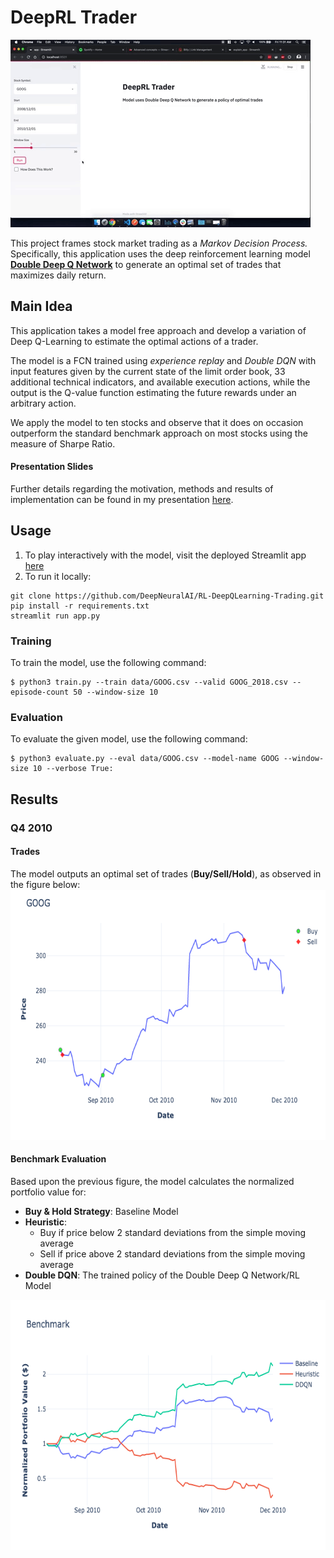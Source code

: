 # DeepRL Trader

![demo](public/demo_model.gif)

This project frames stock market trading as a _Markov Decision Process._ Specifically, this application uses the deep reinforcement learning model [**Double Deep Q Network**](https://arxiv.org/abs/1509.06461) to generate an optimal set of trades that maximizes daily return.

## Main Idea
 This application takes a model free approach and develop a variation of Deep Q-Learning to estimate the optimal actions of a trader.

 The model is a FCN trained using *experience replay* and *Double DQN* with input features given by the current state of the limit order book, 33 additional technical indicators, and available execution actions, while the output is the Q-value function estimating the future rewards under an arbitrary action.

 We apply the model to ten stocks and observe that it does on occasion outperform the standard benchmark approach on most stocks using the measure of Sharpe Ratio.

#### Presentation Slides

Further details regarding the motivation, methods and results of implementation can be found in my presentation [here](http://bit.ly/Aaron-Mendonsa-DeepRLSlides).

## Usage

1. To play interactively with the model, visit the deployed Streamlit app [here](http://bit.ly/DeepRLTrader)
2. To run it locally:
```shell
git clone https://github.com/DeepNeuralAI/RL-DeepQLearning-Trading.git
pip install -r requirements.txt
streamlit run app.py
```

### Training

To train the model, use the following command:
```shell
$ python3 train.py --train data/GOOG.csv --valid GOOG_2018.csv --episode-count 50 --window-size 10
```

### Evaluation

To evaluate the given model, use the following command:
```shell
$ python3 evaluate.py --eval data/GOOG.csv --model-name GOOG --window-size 10 --verbose True:
```

## Results

### Q4 2010

#### Trades
The model outputs an optimal set of trades (**Buy/Sell/Hold**), as observed in the figure below:
<img src="public/GOOG.png" height=400 width=600>

#### Benchmark Evaluation
Based upon the previous figure, the model calculates the normalized portfolio value for:

* **Buy & Hold Strategy**: Baseline Model
* **Heuristic**:
  * Buy if price below 2 standard deviations from the simple moving average
  * Sell if price above 2 standard deviations from the simple moving average
* **Double DQN**: The trained policy of the Double Deep Q Network/RL Model

<img src="public/benchmark.png" height=400 width=600>




